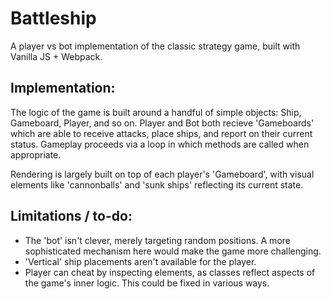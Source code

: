 # Battleship

A player vs bot implementation of the classic strategy game, built with Vanilla JS + Webpack.

## Implementation: 

The logic of the game is built around a handful of simple objects: Ship, Gameboard, Player, and so on. Player and Bot both recieve 'Gameboards' which are able to receive attacks, place ships, and report on their current status. Gameplay proceeds via a loop in which methods are called when appropriate.

Rendering is largely built on top of each player's 'Gameboard', with visual elements like 'cannonballs' and 'sunk ships' reflecting its current state.

## Limitations / to-do:

- The 'bot' isn't clever, merely targeting random positions. A more sophisticated mechanism here would make the game more challenging. 
- 'Vertical' ship placements aren't available for the player.
- Player can cheat by inspecting elements, as classes reflect aspects of the game's inner logic. This could be fixed in various ways.
